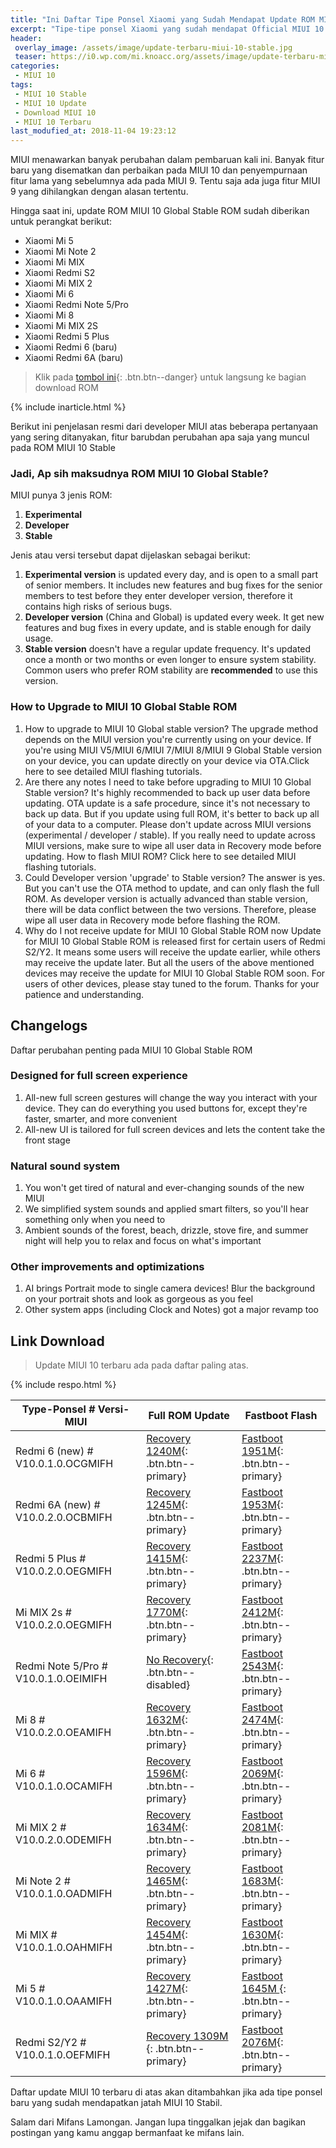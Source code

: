 ```yaml
---
title: "Ini Daftar Tipe Ponsel Xiaomi yang Sudah Mendapat Update ROM MIUI 10 Stabil"
excerpt: "Tipe-tipe ponsel Xiaomi yang sudah mendapat Official MIUI 10 ROM [Global/China Stable] beserta link unduhnya"
header:
 overlay_image: /assets/image/update-terbaru-miui-10-stable.jpg
 teaser: https://i0.wp.com/mi.knoacc.org/assets/image/update-terbaru-miui-10-stable.jpg
categories:
 - MIUI 10
tags:
 - MIUI 10 Stable
 - MIUI 10 Update
 - Download MIUI 10
 - MIUI 10 Terbaru
last_modufied_at: 2018-11-04 19:23:12
---
```

MIUI menawarkan banyak perubahan dalam pembaruan kali ini. Banyak fitur baru yang disematkan dan perbaikan pada MIUI 10 dan penyempurnaan fitur lama yang sebelumnya ada pada MIUI 9. Tentu saja ada juga fitur MIUI 9 yang dihilangkan dengan alasan tertentu.

Hingga saat ini, update ROM MIUI 10 Global Stable ROM sudah diberikan untuk perangkat berikut:

- Xiaomi Mi 5
- Xiaomi Mi Note 2
- Xiaomi Mi MIX
- Xiaomi Redmi S2
- Xiaomi Mi MIX 2
- Xiaomi Mi 6
- Xiaomi Redmi Note 5/Pro
- Xiaomi Mi 8
- Xiaomi Mi MIX 2S
- Xiaomi Redmi 5 Plus
- Xiaomi Redmi 6 (baru)
- Xiaomi Redmi 6A (baru)

> Klik pada [tombol ini](#link-download){: .btn.btn--danger} untuk langsung ke bagian download ROM

{% include inarticle.html %}

Berikut ini penjelasan resmi dari developer MIUI atas beberapa pertanyaan yang sering ditanyakan, fitur barubdan perubahan apa saja yang muncul pada ROM MIUI 10 Stable

### Jadi, Ap sih maksudnya ROM MIUI 10 Global Stable?

MIUI punya 3 jenis ROM:

1. **Experimental**
2. **Developer**
3. **Stable**

Jenis atau versi tersebut dapat dijelaskan sebagai berikut:

1. **Experimental version** is updated every day, and is open to a small part of senior members. It includes new features and bug fixes for the senior members to test before they enter developer version, therefore it contains high risks of serious bugs.
2. **Developer version** (China and Global) is updated every week. It get new features and bug fixes in every update, and is stable enough for daily usage.
3. **Stable version** doesn't have a regular update frequency. It's updated once a month or two months or even longer to ensure system stability. Common users who prefer ROM stability are **recommended** to use this version.

### How to Upgrade to MIUI 10 Global Stable ROM

1. How to upgrade to MIUI 10 Global stable version? The upgrade method depends on the MIUI version you're currently using on your device. If you're using MIUI V5/MIUI 6/MIUI 7/MIUI 8/MIUI 9 Global Stable version on your device, you can update directly on your device via OTA.Click here to see detailed MIUI flashing tutorials.
2. Are there any notes I need to take before upgrading to MIUI 10 Global Stable version? It's highly recommended to back up user data before updating. OTA update is a safe procedure, since it's not necessary to back up data. But if you update using full ROM, it's better to back up all of your data to a computer. Please don't update across MIUI versions (experimental / developer / stable). If you really need to update across MIUI versions, make sure to wipe all user data in Recovery mode before updating. How to flash MIUI ROM? Click here to see detailed MIUI flashing tutorials.
3. Could Developer version 'upgrade' to Stable version? The answer is yes. But you can't use the OTA method to update, and can only flash the full ROM. As developer version is actually advanced than stable version, there will be data conflict between the two versions. Therefore, please wipe all user data in Recovery mode before flashing the ROM.
4. Why do I not receive update for MIUI 10 Global Stable ROM now Update for MIUI 10 Global Stable ROM is released first for certain users of Redmi S2/Y2. It means some users will receive the update earlier, while others may receive the update later. But all the users of the above mentioned devices may receive the update for MIUI 10 Global Stable ROM soon. For users of other devices, please stay tuned to the forum. Thanks for your patience and understanding.

## Changelogs

Daftar perubahan penting pada MIUI 10 Global Stable ROM

### Designed for full screen experience

1. All-new full screen gestures will change the way you interact with your device. They can do everything you used buttons for, except they're faster, smarter, and more convenient
2. All-new UI is tailored for full screen devices and lets the content take the front stage

### Natural sound system

1. You won't get tired of natural and ever-changing sounds of the new MIUI
2. We simplified system sounds and applied smart filters, so you'll hear something only when you need to
3. Ambient sounds of the forest, beach, drizzle, stove fire, and summer night will help you to relax and focus on what's important

### Other improvements and optimizations

1. AI brings Portrait mode to single camera devices! Blur the background on your portrait shots and look as gorgeous as you feel
2. Other system apps (including Clock and Notes) got a major revamp too

## Link Download

> Update MIUI 10 terbaru ada pada daftar paling atas.

{% include respo.html %}

| Type-Ponsel # Versi-MIUI | Full ROM Update | Fastboot Flash |
|------|------|------|
| Redmi 6 (new) # V10.0.1.0.OCGMIFH | [Recovery 1240M](http://bigota.d.miui.com/V10.0.1.0.OCGMIFH/miui_HM6Global_V10.0.1.0.OCGMIFH_fd06fbb541_8.1.zip){: .btn.btn--primary} | [Fastboot 1951M](http://bigota.d.miui.com/V10.0.1.0.OCGMIFH/cereus_global_images_V10.0.1.0.OCGMIFH_20180919.0000.00_8.1_global_794ccbbe18.tgz){: .btn.btn--primary} |
| Redmi 6A (new) # V10.0.2.0.OCBMIFH | [Recovery 1245M](zip){: .btn.btn--primary} | [Fastboot 1953M](http://bigota.d.miui.com/V10.0.2.0.OCBMIFH/miui_HM6AGlobal_V10.0.2.0.OCBMIFH_f3505ab8ee_8.1.zip){: .btn.btn--primary} |
| Redmi 5 Plus # V10.0.2.0.OEGMIFH | [Recovery 1415M](http://bigota.d.miui.com/V10.0.2.0.OEGMIFH/miui_HM5PlusGlobal_V10.0.2.0.OEGMIFH_dc9f1b974c_8.1.zip){: .btn.btn--primary} | [Fastboot 2237M](http://bigota.d.miui.com/V10.0.2.0.OEGMIFH/vince_global_images_V10.0.2.0.OEGMIFH_20180914.0000.00_8.1_global_018f1e352d.tgz){: .btn.btn--primary} |
| Mi MIX 2s # V10.0.2.0.OEGMIFH | [Recovery 1770M](http://bigota.d.miui.com/V10.0.2.0.ODGMIFH/miui_MIMIX2SGlobal_V10.0.2.0.ODGMIFH_ddc8dcd78e_8.0.zip){: .btn.btn--primary} | [Fastboot 2412M](http://bigota.d.miui.com/V10.0.2.0.OEGMIFH/vince_global_images_V10.0.2.0.OEGMIFH_20180914.0000.00_8.1_global_018f1e352d.tgz){: .btn.btn--primary} |
| Redmi Note 5/Pro # V10.0.1.0.OEIMIFH | [No Recovery](#){: .btn.btn--disabled} | [Fastboot 2543M](http://bigota.d.miui.com/V10.0.1.0.OEIMIFH/whyred_global_images_V10.0.1.0.OEIMIFH_20180910.0000.00_8.1_global_ef9a6f693b.tgz){: .btn.btn--primary} |
| Mi 8 # V10.0.2.0.OEAMIFH |[Recovery 1632M](http://bigota.d.miui.com/V10.0.2.0.OEAMIFH/miui_MI8Global_V10.0.2.0.OEAMIFH_f1b5f34c66_8.1.zip){: .btn.btn--primary} | [Fastboot 2474M](http://bigota.d.miui.com/V10.0.2.0.OEAMIFH/dipper_global_images_V10.0.2.0.OEAMIFH_20180912.0000.00_8.1_global_7d6e5e4b45.tgz){: .btn.btn--primary} |
| Mi 6 # V10.0.1.0.OCAMIFH | [Recovery 1596M](http://bigota.d.miui.com/V10.0.1.0.OCAMIFH/miui_MI6Global_V10.0.1.0.OCAMIFH_1f4296c44e_8.0.zip){: .btn.btn--primary} | [Fastboot 2069M](http://bigota.d.miui.com/V10.0.1.0.OCAMIFH/sagit_global_images_V10.0.1.0.OCAMIFH_20180905.0000.00_8.0_global_7ce4be65b4.tgz){: .btn.btn--primary} |
| Mi MIX 2 # V10.0.2.0.ODEMIFH | [Recovery 1634M](http://bigota.d.miui.com/V10.0.2.0.ODEMIFH/miui_MIMIX2Global_V10.0.2.0.ODEMIFH_4766e733e7_8.0.zip){: .btn.btn--primary} | [Fastboot 2081M](http://bigota.d.miui.com/V10.0.2.0.ODEMIFH/chiron_global_images_V10.0.2.0.ODEMIFH_20180906.0000.00_8.0_global_bcc80dae29.tgz){: .btn.btn--primary} |
| Mi Note 2 # V10.0.1.0.OADMIFH | [Recovery 1465M](http://bigota.d.miui.com/V10.0.1.0.OADMIFH/miui_MINote2Global_V10.0.1.0.OADMIFH_436a66f6b3_8.0.zip){: .btn.btn--primary} | [Fastboot  1683M](http://bigota.d.miui.com/V10.0.1.0.OADMIFH/scorpio_global_images_V10.0.1.0.OADMIFH_20180831.0000.00_8.0_global_cb0bc7a6a5.tgz){: .btn.btn--primary} |
| Mi MIX # V10.0.1.0.OAHMIFH | [Recovery 1454M](http://bigota.d.miui.com/V10.0.1.0.OAHMIFH/miui_MIMIXGlobal_V10.0.1.0.OAHMIFH_9bf07533e3_8.0.zip){: .btn.btn--primary} | [Fastboot 1630M](http://bigota.d.miui.com/V10.0.1.0.OAHMIFH/lithium_global_images_V10.0.1.0.OAHMIFH_20180831.0000.00_8.0_global_6af721a86e.tgz){: .btn.btn--primary} |
| Mi 5 # V10.0.1.0.OAAMIFH | [Recovery 1427M](http://bigota.d.miui.com/V10.0.1.0.OAAMIFH/miui_MI5Global_V10.0.1.0.OAAMIFH_5d78eeb0ae_8.0.zip){: .btn.btn--primary} | [Fastboot 1645M ](http://bigota.d.miui.com/V10.0.1.0.OAAMIFH/gemini_global_images_V10.0.1.0.OAAMIFH_20180831.0000.00_8.0_global_4288bc1f30.tgz){: .btn.btn--primary} |
| Redmi S2/Y2 # V10.0.1.0.OEFMIFH | [Recovery 1309M ](http://bigota.d.miui.com/V10.0.1.0.OEFMIFH/miui_HMS2Global_V10.0.1.0.OEFMIFH_34f6fa6afb_8.1.zip){: .btn.btn--primary} | [Fastboot 2076M](http://bigota.d.miui.com/V10.0.1.0.OEFMIFH/ysl_global_images_V10.0.1.0.OEFMIFH_20180829.0000.00_8.1_global_fb185a4220.tgz){: .btn.btn--primary} |

Daftar update MIUI 10 terbaru di atas akan ditambahkan jika ada tipe ponsel baru yang sudah mendapatkan jatah MIUI 10 Stabil.

Salam dari Mifans Lamongan. Jangan lupa tinggalkan jejak dan bagikan postingan yang kamu anggap bermanfaat ke mifans lain.
